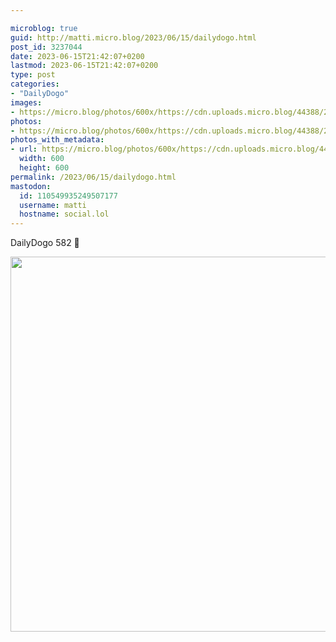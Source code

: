 ```yaml
---

microblog: true
guid: http://matti.micro.blog/2023/06/15/dailydogo.html
post_id: 3237044
date: 2023-06-15T21:42:07+0200
lastmod: 2023-06-15T21:42:07+0200
type: post
categories:
- "DailyDogo"
images:
- https://micro.blog/photos/600x/https://cdn.uploads.micro.blog/44388/2023/c18c46e343.jpg
photos:
- https://micro.blog/photos/600x/https://cdn.uploads.micro.blog/44388/2023/c18c46e343.jpg
photos_with_metadata:
- url: https://micro.blog/photos/600x/https://cdn.uploads.micro.blog/44388/2023/c18c46e343.jpg
  width: 600
  height: 600
permalink: /2023/06/15/dailydogo.html
mastodon:
  id: 110549935249507177
  username: matti
  hostname: social.lol
---
```

DailyDogo 582 🐶

<img src="https://micro.blog/photos/600x/https://blog.martin-haehnel.de/uploads/2023/c18c46e343.jpg" width="600" height="600" alt="" />
